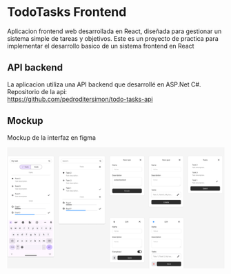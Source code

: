 # TodoTasks Frontend
Aplicacion frontend web desarrollada en React, diseñada para gestionar un sistema simple de tareas y objetivos.
Este es un proyecto de practica para implementar el desarrollo basico de un sistema frontend en React


## API backend
La aplicacion utiliza una API backend que desarrollé en ASP.Net C#.  
Repositorio de la api:  
https://github.com/pedroditersimon/todo-tasks-api


## Mockup
Mockup de la interfaz en figma

![](./docs/mockup.png)